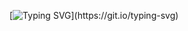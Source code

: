 [![Typing SVG](https://readme-typing-svg.herokuapp.com?font=Fira+Code&pause=1000&width=435&lines=KolBoy+better+than+DanBog!)](https://git.io/typing-svg)
